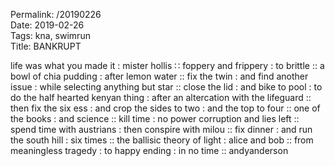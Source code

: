 Permalink: /20190226  
Date: 2019-02-26  
Tags: kna, swimrun  
Title: BANKRUPT  
  
life was what you made it : mister hollis ∷  foppery and frippery : to brittle :: a bowl of chia pudding : after lemon water :: fix the twin : and find another issue : while selecting anything but star :: close the lid : and bike to pool : to do the half hearted kenyan thing : after an altercation with the lifeguard  :: then fix the six ess : and crop the sides to two : and the top to four :: one of the books : and science :: kill time : no power corruption and lies left :: spend time with austrians : then conspire with milou :: fix dinner : and run the south hill : six times :: the ballisic theory of light : alice and bob :: from meaningless tragedy : to happy ending : in no time :: andyanderson  
